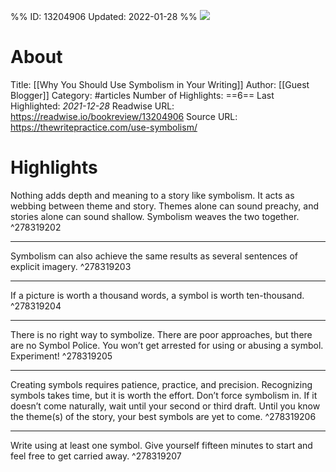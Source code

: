 %%
ID: 13204906
Updated: 2022-01-28
%%
![](https://readwise-assets.s3.amazonaws.com/static/images/article0.00998d930354.png)

# About
Title: [[Why You Should Use Symbolism in Your Writing]]
Author: [[Guest Blogger]]
Category: #articles
Number of Highlights: ==6==
Last Highlighted: *2021-12-28*
Readwise URL: https://readwise.io/bookreview/13204906
Source URL: https://thewritepractice.com/use-symbolism/


# Highlights 
Nothing adds depth and meaning to a story like symbolism. It acts as webbing between theme and story. Themes alone can sound preachy, and stories alone can sound shallow. Symbolism weaves the two together.  ^278319202

---

Symbolism can also achieve the same results as several sentences of explicit imagery.  ^278319203

---

If a picture is worth a thousand words, a symbol is worth ten-thousand.  ^278319204

---

There is no right way to symbolize. There are poor approaches, but there are no Symbol Police. You won’t get arrested for using or abusing a symbol. Experiment!  ^278319205

---

Creating symbols requires patience, practice, and precision. Recognizing symbols takes time, but it is worth the effort. Don’t force symbolism in. If it doesn’t come naturally, wait until your second or third draft. Until you know the theme(s) of the story, your best symbols are yet to come.  ^278319206

---

Write using at least one symbol. Give yourself fifteen minutes to start and feel free to get carried away.  ^278319207

